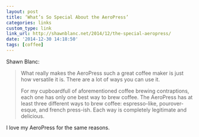 ```yaml
---
layout: post
title: ‘What’s So Special About the AeroPress’
categories: links
custom_type: link
link_url: http://shawnblanc.net/2014/12/the-special-aeropress/
date: '2014-12-30 14:18:50'
tags: [coffee]
---
```

Shawn Blanc:

>What really makes the AeroPress such a great coffee maker is just how versatile it is. There are a lot of ways you can use it.
>
>For my cupboardfull of aforementioned coffee brewing contraptions, each one has only one best way to brew coffee. The AeroPress has at least three different ways to brew coffee: espresso-like, pourover-esque, and french press-ish. Each way is completely legitimate and delicious.

I love my AeroPress for the same reasons.
